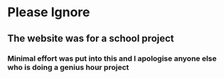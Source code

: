 # Please Ignore
## The website was for a school project
### Minimal effort was put into this and I apologise anyone else who is doing a genius hour project
